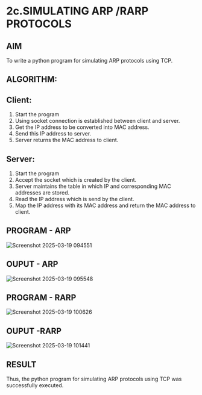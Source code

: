 # 2c.SIMULATING ARP /RARP PROTOCOLS
## AIM
To write a python program for simulating ARP protocols using TCP.
## ALGORITHM:
## Client:
1. Start the program
2. Using socket connection is established between client and server.
3. Get the IP address to be converted into MAC address.
4. Send this IP address to server.
5. Server returns the MAC address to client.
## Server:
1. Start the program
2. Accept the socket which is created by the client.
3. Server maintains the table in which IP and corresponding MAC addresses are
stored.
4. Read the IP address which is send by the client.
5. Map the IP address with its MAC address and return the MAC address to client.
## PROGRAM - ARP
![Screenshot 2025-03-19 094551](https://github.com/user-attachments/assets/b8c7a5ed-68c2-435e-9802-8962b7da463d)

## OUPUT - ARP
![Screenshot 2025-03-19 095548](https://github.com/user-attachments/assets/5adf9d7d-d02a-4c02-a093-d4132d3b57ae)


## PROGRAM - RARP
![Screenshot 2025-03-19 100626](https://github.com/user-attachments/assets/98fb02a1-fdc6-48be-b686-b8c0d9c7d198)

## OUPUT -RARP
![Screenshot 2025-03-19 101441](https://github.com/user-attachments/assets/7f522d2f-3845-458a-8909-23c0d8ac3004)

## RESULT
Thus, the python program for simulating ARP protocols using TCP was successfully 
executed.
